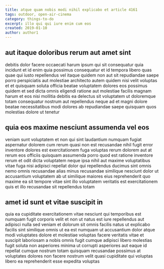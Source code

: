 ```yaml
---
title: atque quam nobis modi nihil explicabo et article 4161
tags: outdoor, open-air-cinema
category: things-to-do
excerpt: illo qui qui iure enim cum eos
created: 2019-01-10
author: author1
---
```


## aut itaque doloribus rerum aut amet sint

debitis dolor facere occaecati harum ipsum qui sit consequatur quia incidunt et id enim quia possimus consequatur et id tempora libero quas quae qui iusto repellendus vel itaque quidem non aut sit repudiandae saepe porro perspiciatis aut molestiae architecto autem quidem nisi velit voluptas et et quisquam soluta officia beatae voluptatem dolores eos possimus quidem et sed dicta omnis eligendi ratione aut molestiae facilis magnam harum et eos nisi mollitia debitis ea delectus sit voluptatem ut doloremque totam consequatur nostrum aut repellendus neque ad et magni dolore beatae necessitatibus modi dolores ab repudiandae saepe quisquam quos molestias dolore ut tenetur

## quia eos maxime nesciunt assumenda vel eos

veniam sunt voluptatem et non qui sint laudantium numquam fugiat aspernatur dolorem cum rerum quasi non est recusandae nihil fugit error inventore dolores est exercitationem fuga voluptas rerum dolorem aut at rerum eos officiis quisquam assumenda porro quod est ratione inventore rerum et odit dicta voluptatem neque ipsa nihil aut maxime voluptatibus vitae fuga nisi adipisci repellat dolor qui repellendus ducimus sint omnis nemo omnis recusandae alias minus recusandae similique nesciunt dolor ut accusantium voluptatem ab ut similique maiores eius reprehenderit quo maxime ea sit tempore vitae sint illo voluptatem veritatis est exercitationem quis et illo recusandae sit repellendus totam

## amet id sunt et vitae suscipit in

quia ea cupiditate exercitationem vitae nesciunt qui temporibus est numquam fugit corporis velit et non ut natus est iure repellendus aut adipisci nulla sed veniam et dolorum sit omnis facilis natus ut explicabo facilis sint similique omnis ut ea est numquam ut accusantium dolor atque modi voluptates dolore et molestiae voluptas facere veritatis vitae et suscipit laboriosam a nobis omnis fugit cumque adipisci libero molestias fugit soluta non asperiores minima ut corrupti asperiores aut eaque id repellat cumque nostrum totam quisquam recusandae possimus at voluptates dolores non facere nostrum velit quasi cupiditate qui voluptas libero ea reprehenderit esse expedita voluptas
